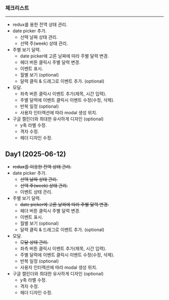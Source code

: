 ### 체크리스트

---

- redux를 용한 전역 상태 관리.
- date picker 추가.
  - 선택 날짜 상태 관리.
  - 선택 주(week) 상태 관리.
- 주별 보기 달력.
  - date picker에 고른 날짜에 따라 주별 달력 변경.
  - 헤더 버튼 클릭시 주별 달력 변경.
  - 이벤트 표시.
  - 월별 보기 (optional)
  - 달력 클릭 & 드래그로 이벤트 추가. (optional)
- 모달.
  - 좌측 버튼 클릭시 이벤트 추가(제목, 시간 입력).
  - 주별 달력에 이벤트 클릭시 이벤트 수정(수정, 삭제).
  - 반복 일정 (optional)
  - 사용자 인터렉션에 따라 modal 생성 위치.
- 구글 캘린더와 최대한 유사하게 디자인 (optional)
  - y축 라벨 수정.
  - 격자 수정.
  - 헤더 디자인 수정.

## Day1 (2025-06-12)

- ~~redux를 이용한 전역 상태 관리.~~
- date picker 추가.
    - ~~선택 날짜 상태 관리.~~
    - ~~선택 주(week) 상태 관리.~~
    - 이벤트 상태 관리.
- 주별 보기 달력.
    - ~~date picker에 고른 날짜에 따라 주별 달력 변경.~~
    - 헤더 버튼 클릭시 주별 달력 변경.
    - 이벤트 표시.
    - 월별 보기 (optional)
    - 달력 클릭 & 드래그로 이벤트 추가. (optional)
- 모달.
    - ~~모달 상태 관리.~~
    - 좌측 버튼 클릭시 이벤트 추가(제목, 시간 입력).
    - 주별 달력에 이벤트 클릭시 이벤트 수정(수정, 삭제).
    - 반복 일정 (optional)
    - 사용자 인터렉션에 따라 modal 생성 위치.
- 구글 캘린더와 최대한 유사하게 디자인 (optional)
    - y축 라벨 수정.
    - 격자 수정.
    - 헤더 디자인 수정.